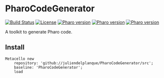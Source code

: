 # PharoCodeGenerator
[![Build Status](https://travis-ci.org/juliendelplanque/PharoCodeGenerator.svg?branch=master)](https://travis-ci.org/juliendelplanque/PharoCodeGenerator)
[![License](https://img.shields.io/badge/license-MIT-blue.svg)](LICENSE)
[![Pharo version](https://img.shields.io/badge/Pharo-6.1-%23aac9ff.svg)](https://pharo.org/download)
[![Pharo version](https://img.shields.io/badge/Pharo-7.0-%23aac9ff.svg)](https://pharo.org/download)
[![Pharo version](https://img.shields.io/badge/Pharo-8.0-%23aac9ff.svg)](https://pharo.org/download)

A toolkit to generate Pharo code.

## Install

```st
Metacello new
	repository: 'github://juliendelplanque/PharoCodeGenerator/src';
	baseline: 'PharoCodeGenerator';
	load
```
